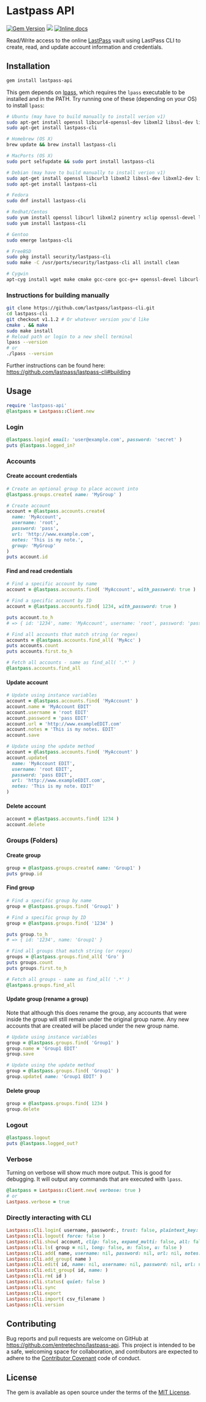 # Lastpass API

[![Gem Version](https://badge.fury.io/rb/lastpass-api.svg)](https://badge.fury.io/rb/lastpass-api)
![](http://ruby-gem-downloads-badge.herokuapp.com/lastpass-api?type=total)
[![Inline docs](http://inch-ci.org/github/entretechno/lastpass-api.svg?branch=master)](http://inch-ci.org/github/entretechno/lastpass-api)

Read/Write access to the online [LastPass](https://www.lastpass.com) vault using LastPass CLI to create, read, and update account information and credentials.

## Installation

```bash
gem install lastpass-api
```

This gem depends on [lpass](https://github.com/lastpass/lastpass-cli), which requires the `lpass` executable to be installed and in the PATH. Try running one of these (depending on your OS) to install `lpass`:

```bash
# Ubuntu (may have to build manually to install verion v1)
sudo apt-get install openssl libcurl4-openssl-dev libxml2 libssl-dev libxml2-dev pinentry-curses xclip cmake
sudo apt-get install lastpass-cli

# Homebrew (OS X)
brew update && brew install lastpass-cli

# MacPorts (OS X)
sudo port selfupdate && sudo port install lastpass-cli

# Debian (may have to build manually to install verion v1)
sudo apt-get install openssl libcurl3 libxml2 libssl-dev libxml2-dev libcurl4-openssl-dev pinentry-curses xclip
sudo apt-get install lastpass-cli

# Fedora
sudo dnf install lastpass-cli

# Redhat/Centos
sudo yum install openssl libcurl libxml2 pinentry xclip openssl-devel libxml2-devel libcurl-devel
sudo yum install lastpass-cli

# Gentoo
sudo emerge lastpass-cli

# FreeBSD
sudo pkg install security/lastpass-cli
sudo make -C /usr/ports/security/lastpass-cli all install clean

# Cygwin
apt-cyg install wget make cmake gcc-core gcc-g++ openssl-devel libcurl-devel libxml2-devel libiconv-devel cygutils-extra
```

### Instructions for building manually

```bash
git clone https://github.com/lastpass/lastpass-cli.git
cd lastpass-cli
git checkout v1.1.2 # Or whatever version you'd like
cmake . && make
sudo make install
# Reload path or login to a new shell terminal
lpass --version
# or
./lpass --version
```

Further instructions can be found here:  https://github.com/lastpass/lastpass-cli#building

## Usage

```ruby
require 'lastpass-api'
@lastpass = Lastpass::Client.new
```

### Login

```ruby
@lastpass.login( email: 'user@example.com', password: 'secret' )
puts @lastpass.logged_in?
```

### Accounts

#### Create account credentials

```ruby
# Create an optional group to place account into
@lastpass.groups.create( name: 'MyGroup' )

# Create account
account = @lastpass.accounts.create(
  name: 'MyAccount',
  username: 'root',
  password: 'pass',
  url: 'http://www.example.com',
  notes: 'This is my note.',
  group: 'MyGroup'
)
puts account.id
```

#### Find and read credentials

```ruby
# Find a specific account by name
account = @lastpass.accounts.find( 'MyAccount', with_password: true )

# Find a specific account by ID
account = @lastpass.accounts.find( 1234, with_password: true )

puts account.to_h
# => { id: '1234', name: 'MyAccount', username: 'root', password: 'pass', url: 'http://www.example.com', notes: 'This is my note.', group: 'MyGroup' }

# Find all accounts that match string (or regex)
accounts = @lastpass.accounts.find_all( 'MyAcc' )
puts accounts.count
puts accounts.first.to_h

# Fetch all accounts - same as find_all( '.*' )
@lastpass.accounts.find_all
```

#### Update account

```ruby
# Update using instance variables
account = @lastpass.accounts.find( 'MyAccount' )
account.name = 'MyAccount EDIT'
account.username = 'root EDIT'
account.password = 'pass EDIT'
account.url = 'http://www.exampleEDIT.com'
account.notes = 'This is my notes. EDIT'
account.save

# Update using the update method
account = @lastpass.accounts.find( 'MyAccount' )
account.update(
  name: 'MyAccount EDIT',
  username: 'root EDIT',
  password: 'pass EDIT',
  url: 'http://www.exampleEDIT.com',
  notes: 'This is my note. EDIT'
)
```

#### Delete account

```ruby
account = @lastpass.accounts.find( 1234 )
account.delete
```

### Groups (Folders)

#### Create group

```ruby
group = @lastpass.groups.create( name: 'Group1' )
puts group.id
```

#### Find group

```ruby
# Find a specific group by name
group = @lastpass.groups.find( 'Group1' )

# Find a specific group by ID
group = @lastpass.groups.find( '1234' )

puts group.to_h
# => { id: '1234', name: 'Group1' }

# Find all groups that match string (or regex)
groups = @lastpass.groups.find_all( 'Gro' )
puts groups.count
puts groups.first.to_h

# Fetch all groups - same as find_all( '.*' )
@lastpass.groups.find_all
```

#### Update group (rename a group)

Note that although this does rename the group, any accounts that were inside the group
will still remain under the original group name. Any new accounts that are created
will be placed under the new group name.

```ruby
# Update using instance variables
group = @lastpass.groups.find( 'Group1' )
group.name = 'Group1 EDIT'
group.save

# Update using the update method
group = @lastpass.groups.find( 'Group1' )
group.update( name: 'Group1 EDIT' )
```

#### Delete group

```ruby
group = @lastpass.groups.find( 1234 )
group.delete
```

### Logout

```ruby
@lastpass.logout
puts @lastpass.logged_out?
```

### Verbose

Turning on verbose will show much more output.  This is good for debugging.  It will output any commands that are executed with `lpass`.

```ruby
@lastpass = Lastpass::Client.new( verbose: true )
# or
Lastpass.verbose = true
```

### Directly interacting with CLI

```ruby
Lastpass::Cli.login( username, password:, trust: false, plaintext_key: false, force: false )
Lastpass::Cli.logout( force: false )
Lastpass::Cli.show( account, clip: false, expand_multi: false, all: false, basic_regexp: false, id: false )
Lastpass::Cli.ls( group = nil, long: false, m: false, u: false )
Lastpass::Cli.add( name, username: nil, password: nil, url: nil, notes: nil, group: nil )
Lastpass::Cli.add_group( name )
Lastpass::Cli.edit( id, name: nil, username: nil, password: nil, url: nil, notes: nil, group: nil )
Lastpass::Cli.edit_group( id, name: )
Lastpass::Cli.rm( id )
Lastpass::Cli.status( quiet: false )
Lastpass::Cli.sync
Lastpass::Cli.export
Lastpass::Cli.import( csv_filename )
Lastpass::Cli.version
```

## Contributing

Bug reports and pull requests are welcome on GitHub at https://github.com/entretechno/lastpass-api. This project is intended to be a safe, welcoming space for collaboration, and contributors are expected to adhere to the [Contributor Covenant](http://contributor-covenant.org) code of conduct.

## License

The gem is available as open source under the terms of the [MIT License](http://opensource.org/licenses/MIT).
